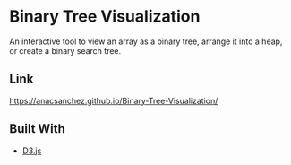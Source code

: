 # Binary Tree Visualization

An interactive tool to view an array as a binary tree, arrange it into a heap, or create a binary search tree.

## Link

https://anacsanchez.github.io/Binary-Tree-Visualization/

## Built With
* [D3.js](https://github.com/d3/d3)
